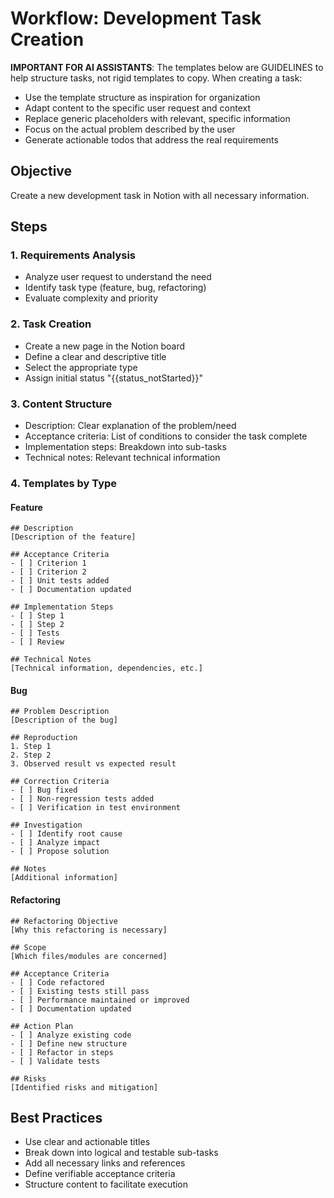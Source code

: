 # Workflow: Development Task Creation

**IMPORTANT FOR AI ASSISTANTS**: The templates below are GUIDELINES to help structure tasks, not rigid templates to copy. When creating a task:
- Use the template structure as inspiration for organization
- Adapt content to the specific user request and context
- Replace generic placeholders with relevant, specific information
- Focus on the actual problem described by the user
- Generate actionable todos that address the real requirements

## Objective
Create a new development task in Notion with all necessary information.

## Steps

### 1. Requirements Analysis
- Analyze user request to understand the need
- Identify task type (feature, bug, refactoring)
- Evaluate complexity and priority

### 2. Task Creation
- Create a new page in the Notion board
- Define a clear and descriptive title
- Select the appropriate type
- Assign initial status "{{status_notStarted}}"

### 3. Content Structure
- Description: Clear explanation of the problem/need
- Acceptance criteria: List of conditions to consider the task complete
- Implementation steps: Breakdown into sub-tasks
- Technical notes: Relevant technical information

### 4. Templates by Type

#### Feature
```
## Description
[Description of the feature]

## Acceptance Criteria
- [ ] Criterion 1
- [ ] Criterion 2
- [ ] Unit tests added
- [ ] Documentation updated

## Implementation Steps
- [ ] Step 1
- [ ] Step 2
- [ ] Tests
- [ ] Review

## Technical Notes
[Technical information, dependencies, etc.]
```

#### Bug
```
## Problem Description
[Description of the bug]

## Reproduction
1. Step 1
2. Step 2
3. Observed result vs expected result

## Correction Criteria
- [ ] Bug fixed
- [ ] Non-regression tests added
- [ ] Verification in test environment

## Investigation
- [ ] Identify root cause
- [ ] Analyze impact
- [ ] Propose solution

## Notes
[Additional information]
```

#### Refactoring
```
## Refactoring Objective
[Why this refactoring is necessary]

## Scope
[Which files/modules are concerned]

## Acceptance Criteria
- [ ] Code refactored
- [ ] Existing tests still pass
- [ ] Performance maintained or improved
- [ ] Documentation updated

## Action Plan
- [ ] Analyze existing code
- [ ] Define new structure
- [ ] Refactor in steps
- [ ] Validate tests

## Risks
[Identified risks and mitigation]
```

## Best Practices
- Use clear and actionable titles
- Break down into logical and testable sub-tasks
- Add all necessary links and references
- Define verifiable acceptance criteria
- Structure content to facilitate execution